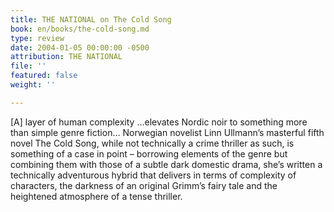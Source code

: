 ```yaml
---
title: THE NATIONAL on The Cold Song
book: en/books/the-cold-song.md
type: review
date: 2004-01-05 00:00:00 -0500
attribution: THE NATIONAL
file: ''
featured: false
weight: ''

---
```

\[A\] layer of human complexity …elevates Nordic noir to something more than simple genre fiction… Norwegian novelist Linn ­Ullmann’s masterful fifth novel The Cold Song, while not technically a crime thriller as such, is something of a case in point – borrowing elements of the genre but combining them with those of a subtle dark domestic drama, she’s written a technically adventurous hybrid that delivers in terms of complexity of characters, the darkness of an original Grimm’s fairy tale and the heightened atmosphere of a tense thriller.